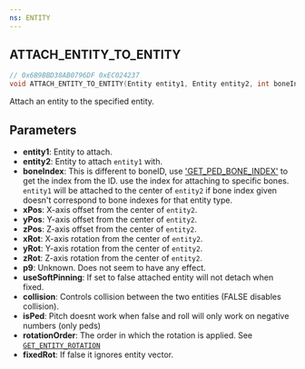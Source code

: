 ```yaml
---
ns: ENTITY
---
```

## ATTACH_ENTITY_TO_ENTITY

```c
// 0x6B9BBD38AB0796DF 0xEC024237
void ATTACH_ENTITY_TO_ENTITY(Entity entity1, Entity entity2, int boneIndex, float xPos, float yPos, float zPos, float xRot, float yRot, float zRot, BOOL p9, BOOL useSoftPinning, BOOL collision, BOOL isPed, int rotationOrder, BOOL fixedRot);
```

Attach an entity to the specified entity.

## Parameters
* **entity1**: Entity to attach.
* **entity2**: Entity to attach ```entity1``` with.
* **boneIndex**: This is different to boneID, use ['GET_PED_BONE_INDEX'](#_0x3F428D08BE5AAE31) to get the index from the ID. use the index for attaching to specific bones. ```entity1``` will be attached to the center of ```entity2``` if bone index given doesn't correspond to bone indexes for that entity type.
* **xPos**: X-axis offset from the center of ```entity2```.
* **yPos**: Y-axis offset from the center of ```entity2```.
* **zPos**: Z-axis offset from the center of ```entity2```.
* **xRot**: X-axis rotation from the center of ```entity2```.
* **yRot**: Y-axis rotation from the center of ```entity2```.
* **zRot**: Z-axis rotation from the center of ```entity2```.
* **p9**: Unknown. Does not seem to have any effect.
* **useSoftPinning**: If set to false attached entity will not detach when fixed.
* **collision**: Controls collision between the two entities (FALSE disables collision).
* **isPed**: Pitch doesnt work when false and roll will only work on negative numbers (only peds)
* **rotationOrder**: The order in which the rotation is applied. See [`GET_ENTITY_ROTATION`](#_0xAFBD61CC738D9EB9)
* **fixedRot**: If false it ignores entity vector.

